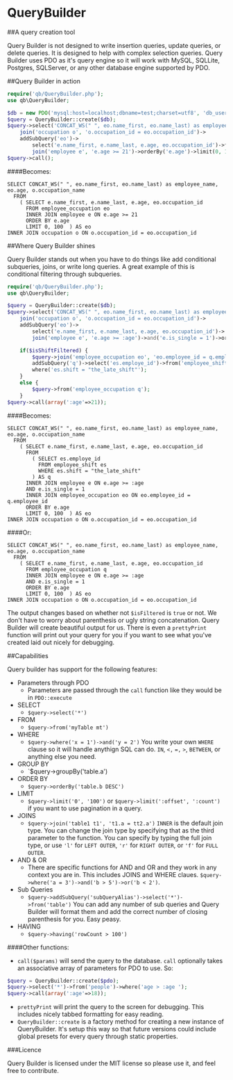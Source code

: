 QueryBuilder
============

##A query creation tool

Query Builder is not designed to write insertion queries, update queries, or delete queries. It is designed to help with complex selection queries.
Query Builder uses PDO as it's query engine so it will work with MySQL, SQLLite, Postgres, SQLServer, or any other database engine supported by PDO.

##Query Builder in action

```php
require('qb/QueryBuilder.php');
use qb\QueryBuilder;

$db = new PDO('mysql:host=localhost;dbname=test;charset=utf8', 'db_user', 'db_pass');
$query = QueryBuilder::create($db);
$query->select('CONCAT_WS(" ", eo.name_first, eo.name_last) as employee_name, eo.age, o.occupation_name')->
	join('occupation o', 'o.occupation_id = eo.occupation_id')->
	addSubQuery('eo')->
		select('e.name_first, e.name_last, e.age, eo.occupation_id')->from('employee_occupation')->
		join('employee e', 'e.age >= 21')->orderBy('e.age')->limit(0, 100);
$query->call();
```

####Becomes:

```mysql
SELECT CONCAT_WS(" ", eo.name_first, eo.name_last) as employee_name, eo.age, o.occupation_name 
  FROM 
	( SELECT e.name_first, e.name_last, e.age, eo.occupation_id 
	  FROM employee_occupation eo 
	  INNER JOIN employee e ON e.age >= 21
	  ORDER BY e.age 
	  LIMIT 0, 100	) AS eo 
INNER JOIN occupation o ON o.occupation_id = eo.occupation_id
```

##Where Query Builder shines

Query Builder stands out when you have to do things like add conditional subqueries, joins, or write long queries. A great example of this is conditional filtering through subqueries.

```php
require('qb/QueryBuilder.php');
use qb\QueryBuilder;

$query = QueryBuilder::create($db);
$query->select('CONCAT_WS(" ", eo.name_first, eo.name_last) as employee_name, eo.age, o.occupation_name')->
 	join('occupation o', 'o.occupation_id = eo.occupation_id')->
 	addSubQuery('eo')->
 		select('e.name_first, e.name_last, e.age, eo.occupation_id')->
 		join('employee e', 'e.age >= :age')->and('e.is_single = 1')->orderBy('e.age')->limit(0, 100);

 	if($isShiftFiltered) {
 		$query->join('employee_occupation eo', 'eo.employee_id = q.employee_id')->
 		addSubQuery('q')->select('es.employe_id')->from('employee_shift es')->
 		where('es.shift = "the_late_shift"');
 	}
 	else {
 		$query->from('employee_occupation q');
 	}
$query->call(array(':age'=>21));
```

####Becomes:

```mysql
SELECT CONCAT_WS(" ", eo.name_first, eo.name_last) as employee_name, eo.age, o.occupation_name 
  FROM 
	( SELECT e.name_first, e.name_last, e.age, eo.occupation_id 
	  FROM 
		( SELECT es.employe_id 
		  FROM employee_shift es 
		  WHERE es.shift = "the_late_shift" 
		) AS q 
	  INNER JOIN employee e ON e.age >= :age
	  AND e.is_single = 1
	  INNER JOIN employee_occupation eo ON eo.employee_id = q.employee_id
	  ORDER BY e.age 
	  LIMIT 0, 100	) AS eo 
INNER JOIN occupation o ON o.occupation_id = eo.occupation_id
```
####Or:

```mysql
SELECT CONCAT_WS(" ", eo.name_first, eo.name_last) as employee_name, eo.age, o.occupation_name 
  FROM 
	( SELECT e.name_first, e.name_last, e.age, eo.occupation_id 
	  FROM employee_occupation q 
	  INNER JOIN employee e ON e.age >= :age
	  AND e.is_single = 1
	  ORDER BY e.age 
	  LIMIT 0, 100	) AS eo 
INNER JOIN occupation o ON o.occupation_id = eo.occupation_id
```

The output changes based on whether not `$isFiltered` is `true` or not. We don't have to worry about parenthesis or ugly string concatenation. Query Builder will create beautiful output for us. There is even a `prettyPrint` function will print out your query for you if you want to see what you've created laid out nicely for debugging.

##Capabilities

Query builder has support for the following features:

* Parameters through PDO
    * Parameters are passed through the `call` function like they would be in `PDO::execute`
* SELECT
    * `$query->select('*')`
* FROM
	* `$query->from('myTable mt')`
* WHERE
	* `$query->where('x = 1')->and('y = 2')` You write your own `WHERE` clause so it will handle anythign SQL can do.  `IN`, `<,` `=,` `>`, `BETWEEN`, or anything else you need.
* GROUP BY
	* `$query->groupBy('table.a')
* ORDER BY
	* `$query->orderBy('table.b DESC')`
* LIMIT
	* `$query->limit('0', '100')` or `$query->limit(':offset', ':count')` if you want to use pagination in a query.
* JOINS
	* `$query->join('table1 t1', 't1.a = tt2.a')` `INNER` is the default join type.  You can change the join type by specifying that as the third parameter to the function.  You can specify by typing the full join type, or use `'l'` for `LEFT OUTER`, `'r'` for `RIGHT OUTER`, or `'f'` for `FULL OUTER`.
* AND & OR
	* There are specific functions for AND and OR and they work in any context you are in.  This includes JOINS and WHERE claues. `$query->where('a = 3')->and('b > 5')->or('b < 2')`.
* Sub Queries
	* `$query->addSubQuery('subQueryAlias')->select('*')->from('table')` You can add any number of sub queries and Query Builder will format them and add the correct number of closing parenthesis for you.  Easy peasy.
* HAVING
	* `$query->having('rowCount > 100')`

####Other functions:

* `call($params)` will send the query to the database.  `call` optionally takes an associative array of parameters for PDO to use. So: 

```php
$query = QueryBuilder::create($pdo);
$query->select('*')->from('people')->where('age > :age ');
$query->call(array(':age'=>18));
```
* `prettyPrint` will print the query to the screen for debugging.  This includes nicely tabbed formatting for easy reading.
* `QueryBuilder::create` is a factory method for creating a new instance of QueryBuilder.  It's setup this way so that future versions could include global presets for every query through static properties.

###Licence

Query Builder is licensed under the MIT license so please use it, and feel free to contribute.